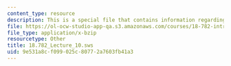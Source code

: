 ```yaml
---
content_type: resource
description: This is a special file that contains information regarding lecture 10.
file: https://ol-ocw-studio-app-qa.s3.amazonaws.com/courses/18-782-introduction-to-arithmetic-geometry-fall-2013/9e531a8cf099025c80772a7603fb41a3_18.782_Lecture_10.sws
file_type: application/x-bzip
resourcetype: Other
title: 18.782_Lecture_10.sws
uid: 9e531a8c-f099-025c-8077-2a7603fb41a3
---
```

